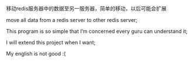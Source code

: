 移动redis服务器中的数据至另一服务器，简单的移动，以后可能会扩展


move all data from a redis server to other redis server;


This program is so simple that I’m concerned every guru can understand it;


I will extend this project when I want;


My english is not good :(
